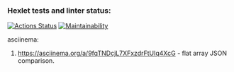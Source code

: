 ### Hexlet tests and linter status:
[![Actions Status](https://github.com/shadowaion/php-project-lvl2/workflows/hexlet-check/badge.svg)](https://github.com/shadowaion/php-project-lvl2/actions)
[![Maintainability](https://api.codeclimate.com/v1/badges/496a10043e4819ba6353/maintainability)](https://codeclimate.com/github/shadowaion/php-project-lvl2/maintainability)

asciinema:
1. https://asciinema.org/a/9fqTNDcjL7XFxzdrFtUIq4XcG - flat array JSON comparison.
